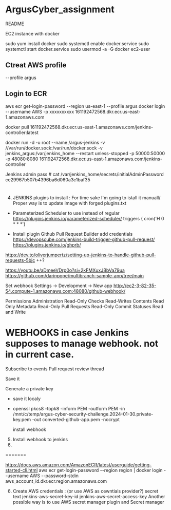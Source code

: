 # ArgusCyber_assignment


 README


EC2 instance with docker

sudo yum install docker
sudo systemctl enable docker.service
sudo systemctl start docker.service
sudo usermod -a -G docker ec2-user


## Ctreat AWS profile

--profile argus

## Login to ECR
aws ecr get-login-password --region us-east-1 --profile argus 
docker login --username AWS -p xxxxxxxxxx 161192472568.dkr.ecr.us-east-1.amazonaws.com

 docker pull 161192472568.dkr.ecr.us-east-1.amazonaws.com/jenkins-controller:latest

 docker run -d -u root --name /argus-jenkins -v //var/run/docker.sock:/var/run/docker.sock -v jenkins_argus:/var/jenkins_home --restart unless-stopped -p 50000:50000 -p 48080:8080  161192472568.dkr.ecr.us-east-1.amazonaws.com/jenkins-controller


Jenkins admin pass # cat /var/jenkins_home/secrets/initialAdminPassword
ce29967b507b4396ba6d060a3c1baf35
# 

4. JENKINS plugins to install :
   For time sake I'm going to istall it manuall/ Proper way is to update image with forged plugins.txt
- Parameterized Scheduler  to use instead of regular https://plugins.jenkins.io/parameterized-scheduler/ 
    triggers {
        cron('H 0 * * *')
        
- Install plugin Github Pull Request Builder
add credentials 
https://devopscube.com/jenkins-build-trigger-github-pull-request/ 
https://plugins.jenkins.io/ghprb/ 

https://dev.to/oliverjumpertz/setting-up-jenkins-to-handle-github-pull-requests-5bjc ++?

https://youtu.be/aDmeeVDrp0o?si=2kFMXuxJBbVa79ua   https://github.com/darinpope/multibranch-sample-app/tree/main 

Set webhook
Settings -> Development -> New app 
http://ec2-3-82-35-54.compute-1.amazonaws.com:48080/github-webhook/

Permissions
Administration Read-Only
Checks Read-Writes
Contents Read Only 
Metadata Read-Only 
Pull Requests Read-Only 
Commit Statuses Read and Write 
# WEBHOOKS in case Jenkins supposes to manage webhook. not in current case.

Subscribe to events
Pull request review thread 

Save it

 Generate a private key
 - save it localy
 - openssl pkcs8 -topk8 -inform PEM -outform PEM -in /mnt/c/temp/argus-cyber-security-challenge.2024-01-30.private-key.pem -out converted-github-app.pem -nocrypt

   install webhook

5. Install webhook to jenkins
6. 
=======

https://docs.aws.amazon.com/AmazonECR/latest/userguide/getting-started-cli.html
aws ecr get-login-password --region region | docker login --username AWS --password-stdin aws_account_id.dkr.ecr.region.amazonaws.com 



6. Create AWS credentials : (or use AWS as cewntials provider?)
secret text jenkins-aws-secret-key-id
jenkins-aws-secret-access-key
Another possible way is  to use  AWS secret manager  plugin and Secret manager

 
